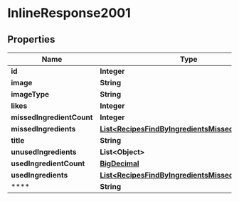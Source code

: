 

# InlineResponse2001

## Properties

Name | Type | Description | Notes
------------ | ------------- | ------------- | -------------
**id** | **Integer** |  | 
**image** | **String** |  | 
**imageType** | **String** |  | 
**likes** | **Integer** |  | 
**missedIngredientCount** | **Integer** |  | 
**missedIngredients** | [**List&lt;RecipesFindByIngredientsMissedIngredients&gt;**](RecipesFindByIngredientsMissedIngredients.md) |  | 
**title** | **String** |  | 
**unusedIngredients** | **List&lt;Object&gt;** |  | 
**usedIngredientCount** | [**BigDecimal**](BigDecimal.md) |  | 
**usedIngredients** | [**List&lt;RecipesFindByIngredientsMissedIngredients&gt;**](RecipesFindByIngredientsMissedIngredients.md) |  | 
**** | **String** |  |  [optional]



